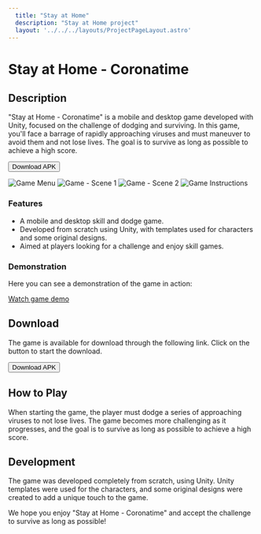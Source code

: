```yaml
---
  title: "Stay at Home"
  description: "Stay at Home project"
  layout: '../../../layouts/ProjectPageLayout.astro'
---
```


# Stay at Home - Coronatime

## Description
"Stay at Home - Coronatime" is a mobile and desktop game developed with Unity, focused on the challenge of dodging and surviving. In this game, you'll face a barrage of rapidly approaching viruses and must maneuver to avoid them and not lose lives. The goal is to survive as long as possible to achieve a high score.

<a href="https://drive.google.com/uc?export=download&id=1-MspVOpUtSSNnN3OEHp8dfubL_NawZHJ" download="Coronatime.md">
  <button>Download APK</button>
</a>

![Game Menu](/projects/coronatime-start.jpg)
![Game - Scene 1](/projects/coronatime-game1.jpg)
![Game - Scene 2](/projects/coronatime-game2.jpg)
![Game Instructions](/projects/coronatime-instructions.jpg)

### Features
- A mobile and desktop skill and dodge game.
- Developed from scratch using Unity, with templates used for characters and some original designs.
- Aimed at players looking for a challenge and enjoy skill games.

### Demonstration
Here you can see a demonstration of the game in action:

[Watch game demo](https://player.vimeo.com/video/738449487?h=248f10e957&badge=0&autopause=0&player_id=0&app_id=58479)

## Download
The game is available for download through the following link. Click on the button to start the download.

<a href="https://drive.google.com/uc?export=download&id=1-MspVOpUtSSNnN3OEHp8dfubL_NawZHJ" download="Coronatime.md">
  <button>Download APK</button>
</a>

## How to Play
When starting the game, the player must dodge a series of approaching viruses to not lose lives. The game becomes more challenging as it progresses, and the goal is to survive as long as possible to achieve a high score.

## Development
The game was developed completely from scratch, using Unity. Unity templates were used for the characters, and some original designs were created to add a unique touch to the game.

We hope you enjoy "Stay at Home - Coronatime" and accept the challenge to survive as long as possible!
